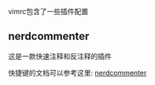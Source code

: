 vimrc包含了一些插件配置

## nerdcommenter 

这是一款快速注释和反注释的插件

快捷键的文档可以参考这里:
[nerdcommenter](https://github.com/scrooloose/nerdcommenter)
